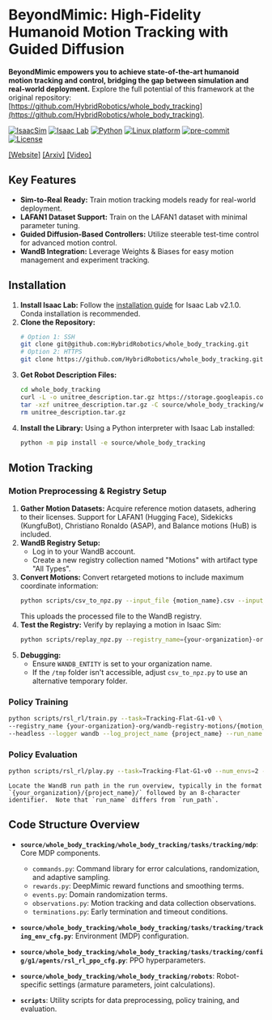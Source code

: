# BeyondMimic: High-Fidelity Humanoid Motion Tracking with Guided Diffusion

**BeyondMimic empowers you to achieve state-of-the-art humanoid motion tracking and control, bridging the gap between simulation and real-world deployment.** Explore the full potential of this framework at the original repository: [https://github.com/HybridRobotics/whole_body_tracking](https://github.com/HybridRobotics/whole_body_tracking).

[![IsaacSim](https://img.shields.io/badge/IsaacSim-4.5.0-silver.svg)](https://docs.omniverse.nvidia.com/isaacsim/latest/overview.html)
[![Isaac Lab](https://img.shields.io/badge/IsaacLab-2.1.0-silver)](https://isaac-sim.github.io/IsaacLab)
[![Python](https://img.shields.io/badge/python-3.10-blue.svg)](https://docs.python.org/3/whatsnew/3.10.html)
[![Linux platform](https://img.shields.io/badge/platform-linux--64-orange.svg)](https://releases.ubuntu.com/20.04/)
[![pre-commit](https://img.shields.io/badge/pre--commit-enabled-brightgreen?logo=pre-commit&logoColor=white)](https://pre-commit.com/)
[![License](https://img.shields.io/badge/license-MIT-yellow.svg)](https://opensource.org/license/mit)

[[Website]](https://beyondmimic.github.io/)
[[Arxiv]](https://arxiv.org/abs/2508.08241)
[[Video]](https://youtu.be/RS_MtKVIAzY)

## Key Features

*   **Sim-to-Real Ready:** Train motion tracking models ready for real-world deployment.
*   **LAFAN1 Dataset Support:** Train on the LAFAN1 dataset with minimal parameter tuning.
*   **Guided Diffusion-Based Controllers:** Utilize steerable test-time control for advanced motion control.
*   **WandB Integration:** Leverage Weights & Biases for easy motion management and experiment tracking.

## Installation

1.  **Install Isaac Lab:** Follow the [installation guide](https://isaac-sim.github.io/IsaacLab/main/source/setup/installation/index.html) for Isaac Lab v2.1.0. Conda installation is recommended.
2.  **Clone the Repository:**
    ```bash
    # Option 1: SSH
    git clone git@github.com:HybridRobotics/whole_body_tracking.git
    # Option 2: HTTPS
    git clone https://github.com/HybridRobotics/whole_body_tracking.git
    ```
3.  **Get Robot Description Files:**
    ```bash
    cd whole_body_tracking
    curl -L -o unitree_description.tar.gz https://storage.googleapis.com/qiayuanl_robot_descriptions/unitree_description.tar.gz && \
    tar -xzf unitree_description.tar.gz -C source/whole_body_tracking/whole_body_tracking/assets/ && \
    rm unitree_description.tar.gz
    ```
4.  **Install the Library:** Using a Python interpreter with Isaac Lab installed:
    ```bash
    python -m pip install -e source/whole_body_tracking
    ```

## Motion Tracking

### Motion Preprocessing & Registry Setup

1.  **Gather Motion Datasets:** Acquire reference motion datasets, adhering to their licenses.  Support for LAFAN1 (Hugging Face), Sidekicks (KungfuBot), Christiano Ronaldo (ASAP), and Balance motions (HuB) is included.
2.  **WandB Registry Setup:**
    *   Log in to your WandB account.
    *   Create a new registry collection named "Motions" with artifact type "All Types".
3.  **Convert Motions:** Convert retargeted motions to include maximum coordinate information:
    ```bash
    python scripts/csv_to_npz.py --input_file {motion_name}.csv --input_fps 30 --output_name {motion_name} --headless
    ```
    This uploads the processed file to the WandB registry.
4.  **Test the Registry:** Verify by replaying a motion in Isaac Sim:
    ```bash
    python scripts/replay_npz.py --registry_name={your-organization}-org/wandb-registry-motions/{motion_name}
    ```
5.  **Debugging:**
    *   Ensure `WANDB_ENTITY` is set to your organization name.
    *   If the `/tmp` folder isn't accessible, adjust `csv_to_npz.py` to use an alternative temporary folder.

### Policy Training

```bash
python scripts/rsl_rl/train.py --task=Tracking-Flat-G1-v0 \
--registry_name {your-organization}-org/wandb-registry-motions/{motion_name} \
--headless --logger wandb --log_project_name {project_name} --run_name {run_name}
```

### Policy Evaluation

```bash
python scripts/rsl_rl/play.py --task=Tracking-Flat-G1-v0 --num_envs=2 --wandb_path={wandb-run-path}
```
    Locate the WandB run path in the run overview, typically in the format `{your_organization}/{project_name}/` followed by an 8-character identifier.  Note that `run_name` differs from `run_path`.

## Code Structure Overview

*   **`source/whole_body_tracking/whole_body_tracking/tasks/tracking/mdp`**:  Core MDP components.

    *   `commands.py`: Command library for error calculations, randomization, and adaptive sampling.
    *   `rewards.py`: DeepMimic reward functions and smoothing terms.
    *   `events.py`: Domain randomization terms.
    *   `observations.py`: Motion tracking and data collection observations.
    *   `terminations.py`: Early termination and timeout conditions.
*   **`source/whole_body_tracking/whole_body_tracking/tasks/tracking/tracking_env_cfg.py`**: Environment (MDP) configuration.
*   **`source/whole_body_tracking/whole_body_tracking/tasks/tracking/config/g1/agents/rsl_rl_ppo_cfg.py`**: PPO hyperparameters.
*   **`source/whole_body_tracking/whole_body_tracking/robots`**: Robot-specific settings (armature parameters, joint calculations).
*   **`scripts`**: Utility scripts for data preprocessing, policy training, and evaluation.